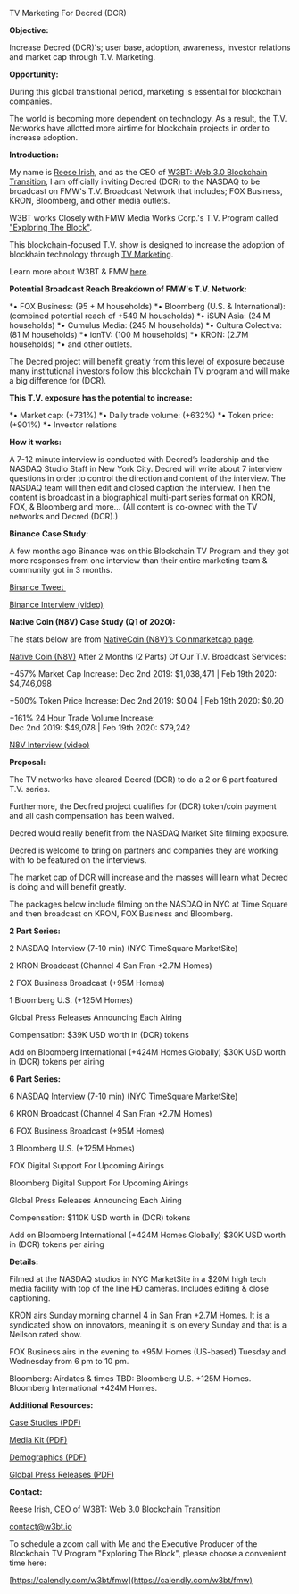 TV Marketing For Decred (DCR)

**Objective:**

Increase Decred (DCR)'s; user base, adoption, awareness, investor relations and market cap through T.V. Marketing.

**Opportunity:**

During this global transitional period, marketing is essential for blockchain companies.

The world is becoming more dependent on technology. As a result, the T.V. Networks have allotted more airtime for blockchain projects in order to increase adoption.

**Introduction:**

My name is [Reese Irish](https://www.linkedin.com/in/reese-irish/), and as the CEO of [W3BT: Web 3.0 Blockchain Transition](https://w3bt.io), I am officially inviting Decred (DCR) to the NASDAQ to be broadcast on FMW's T.V. Broadcast Network that includes; FOX Business, KRON, Bloomberg, and other media outlets.

W3BT works Closely with FMW Media Works Corp.'s T.V. Program called ["Exploring The Block"](http://exploringtheblock.com/). 

This blockchain-focused T.V. show is designed to increase the adoption of blockhain technology through [TV Marketing](https://w3bt.io/tv-marketing/). 

Learn more about W3BT & FMW [here](https://w3bt.io/about/).


**Potential Broadcast Reach Breakdown of FMW's T.V. Network:**

*• FOX Business: (95 + M households)
*• Bloomberg (U.S. & International): (combined potential reach of +549 M households)
*• iSUN Asia: (24 M households)
*• Cumulus Media: (245 M households)
*• Cultura Colectiva: (81 M households)
*• ionTV: (100 M households)
*• KRON: (2.7M households)
*• and other outlets.

The Decred project will benefit greatly from this level of exposure because many institutional investors follow this blockchain TV program and will make a big difference for (DCR).

**This T.V. exposure has the potential to increase:**

*• Market cap: (+731%)
*• Daily trade volume: (+632%)
*• Token price: (+901%)
*• Investor relations

**How it works:**

A 7-12 minute interview is conducted with Decred’s leadership and the NASDAQ Studio Staff in New York City. Decred will write about 7 interview questions in order to control the direction and content of the interview. The NASDAQ team will then edit and closed caption the interview. Then the content is broadcast in a biographical multi-part series format on KRON, FOX, & Bloomberg and more... (All content is co-owned with the TV networks and Decred (DCR).) 

**Binance Case Study:**

A few months ago Binance was on this Blockchain TV Program and they got more responses from one interview than their entire marketing team & community got in 3 months.

[Binance Tweet ](https://twitter.com/realW3BT/status/1261699640702861313?s=19)

[Binance Interview (video)](https://youtu.be/zi5w3Yho4p4)


**Native Coin (N8V) Case Study (Q1 of 2020):**

The stats below are from [NativeCoin (N8V)’s Coinmarketcap page](https://coinmarketcap.com/currencies/native-coin/).

[Native Coin (N8V)](https://native-coin.io/) After 2 Months (2 Parts) Of Our T.V. Broadcast Services:

+457% Market Cap Increase: 
Dec 2nd 2019: $1,038,471 | Feb 19th 2020: $4,746,098

+500% Token Price Increase: 
Dec 2nd 2019: $0.04 | Feb 19th 2020: $0.20 

+161% 24 Hour Trade Volume Increase:   
Dec 2nd 2019: $49,078 | Feb 19th 2020: $79,242

[N8V Interview (video)](https://youtu.be/hrerLLXthvY)


**Proposal:**

The TV networks have cleared Decred (DCR) to do a 2 or 6 part featured T.V. series.

Furthermore, the Decfred project qualifies for (DCR) token/coin payment and all cash compensation has been waived.

Decred would really benefit from the NASDAQ Market Site filming exposure.

Decred is welcome to bring on partners and companies they are working with to be featured on the interviews.

The market cap of DCR will increase and the masses will learn what Decred is doing and will benefit greatly.

The packages below include filming on the NASDAQ in NYC at Time Square and then broadcast on KRON, FOX Business and Bloomberg.


**2 Part Series:**

2 NASDAQ Interview (7-10 min) (NYC TimeSquare MarketSite)

2 KRON Broadcast (Channel 4 San Fran +2.7M Homes)

2 FOX Business Broadcast (+95M Homes)

1 Bloomberg U.S. (+125M Homes)

Global Press Releases Announcing Each Airing


Compensation:
$39K USD worth in (DCR) tokens

Add on Bloomberg International (+424M Homes Globally)
$30K USD worth in (DCR) tokens per airing


**6 Part Series:**

6 NASDAQ Interview (7-10 min) (NYC TimeSquare MarketSite)

6 KRON Broadcast (Channel 4 San Fran +2.7M Homes)

6 FOX Business Broadcast (+95M Homes)

3 Bloomberg U.S. (+125M Homes)

FOX Digital Support For Upcoming Airings

Bloomberg Digital Support For Upcoming Airings

Global Press Releases Announcing Each Airing


Compensation:
$110K USD worth in (DCR) tokens

Add on Bloomberg International (+424M Homes Globally)
$30K USD worth in (DCR) tokens per airing


**Details:**

Filmed at the NASDAQ studios in NYC MarketSite in a $20M high tech media facility with top of the line HD cameras. Includes editing & close captioning.

KRON airs Sunday morning channel 4 in San Fran +2.7M Homes. It is a syndicated show on innovators, meaning it is on every Sunday and that is a Neilson rated show.

FOX Business airs in the evening to +95M Homes (US-based) Tuesday and Wednesday from 6 pm to 10 pm.

Bloomberg: Airdates & times TBD: Bloomberg U.S. +125M Homes. Bloomberg International +424M Homes.


**Additional Resources:**

[Case Studies (PDF)](https://w3bt.io/wp-content/uploads/2020/02/Case-Studies-W3BT-Exploring-the-Block-New-To-The-Street.pdf)

[Media Kit (PDF)](https://w3bt.io/wp-content/uploads/2020/02/Official-Media-Kit-W3BT-Exploring-the-Block-New-To-The-Street.pdf)

[Demographics (PDF)](https://w3bt.io/wp-content/uploads/2020/02/Deomographics-W3BT-Exploring-the-Block-New-To-The-Street.pdf)

[Global Press Releases (PDF) ](https://w3bt.io/wp-content/uploads/2020/05/Global-Press-Releases.pdf)


**Contact:**

Reese Irish, CEO of W3BT: Web 3.0 Blockchain Transition

contact@w3bt.io

To schedule a zoom call with Me and the Executive Producer of the Blockchain TV Program "Exploring The Block",  please choose a convenient time here:

[https://calendly.com/w3bt/fmw](https://calendly.com/w3bt/fmw)
